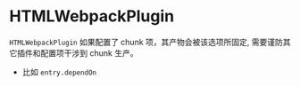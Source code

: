 # HTMLWebpackPlugin

`HTMLWebpackPlugin` 如果配置了 chunk 项，其产物会被该选项所固定, 需要谨防其它插件和配置项干涉到 chunk 生产。
  + 比如 `entry.dependOn` 